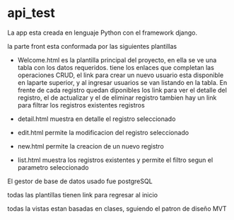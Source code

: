 # api_test

La app esta creada en lenguaje Python con el framework django.

la parte front esta conformada por las siguientes plantillas

- Welcome.html
es la plantilla principal del proyecto, en ella se ve una tabla con los datos requeridos. tiene los enlaces que completan las operaciones CRUD, el link 
para crear un nuevo usuario esta disponible en laparte superior, y al ingresar usuarios se van listando en la tabla. En frente de cada registro quedan 
diponibles los link para ver el detalle del registro, el de actualizar y el de eliminar registro
tambien hay un link para filtrar los registros existentes registros

- detail.html
muestra en detalle el registro seleccionado 

- edit.html
permite la modificacion del registro seleccionado

- new.html
permite la creacion de un nuevo registro

- list.html
muestra los registros existentes y permite el filtro segun el parametro seleccionado

El gestor de base de datos usado fue postgreSQL

todas las plantillas tienen link para regresar al inicio

todas la vistas estan basadas en clases, sguiendo el patron de diseño MVT






